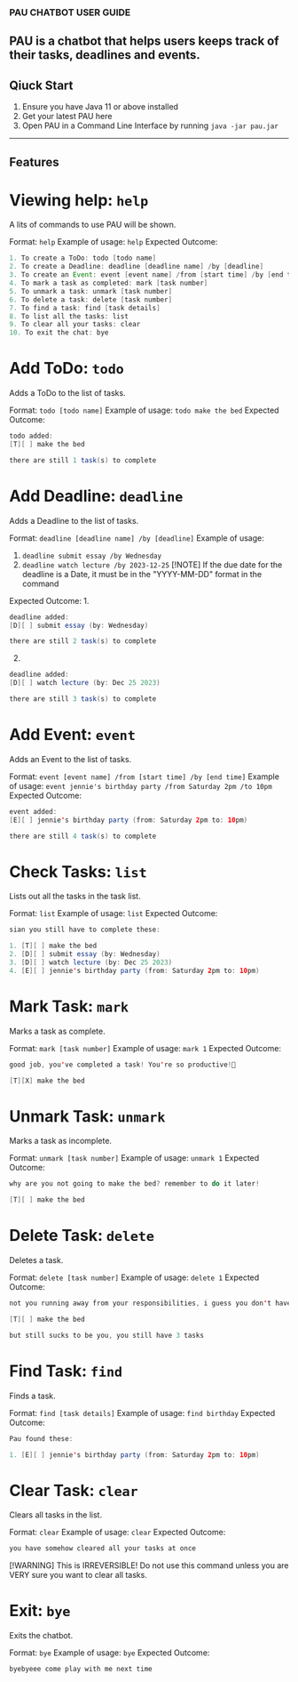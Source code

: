 ### PAU CHATBOT USER GUIDE

PAU is a chatbot that helps users keeps track of their tasks, deadlines and events. 
---
## Qiuck Start

1. Ensure you have Java 11 or above installed
2. Get your latest PAU here
3. Open PAU in a Command Line Interface by running `java -jar pau.jar`

---
## Features

# Viewing help: `help`
A lits of commands to use PAU will be shown.

Format: `help`
Example of usage: `help`
Expected Outcome:
```java
1. To create a ToDo: todo [todo name]
2. To create a Deadline: deadline [deadline name] /by [deadline]
3. To create an Event: event [event name] /from [start time] /by [end time]
4. To mark a task as completed: mark [task number]
5. To unmark a task: unmark [task number]
6. To delete a task: delete [task number]
7. To find a task: find [task details]
8. To list all the tasks: list
9. To clear all your tasks: clear
10. To exit the chat: bye
```

# Add ToDo: `todo`
Adds a ToDo to the list of tasks.

Format: `todo [todo name]`
Example of usage: `todo make the bed`
Expected Outcome:
```java
todo added: 
[T][ ] make the bed

there are still 1 task(s) to complete
```

# Add Deadline: `deadline`
Adds a Deadline to the list of tasks.

Format: `deadline [deadline name] /by [deadline]`
Example of usage: 
1. `deadline submit essay /by Wednesday`
2. `deadline watch lecture /by 2023-12-25`
[!NOTE]
If the due date for the deadline is a Date, it must be in the "YYYY-MM-DD" format in the command

Expected Outcome:
1.
```java
deadline added: 
[D][ ] submit essay (by: Wednesday)

there are still 2 task(s) to complete
```
2.
```java
deadline added: 
[D][ ] watch lecture (by: Dec 25 2023)

there are still 3 task(s) to complete
```


# Add Event: `event`
Adds an Event to the list of tasks.

Format: `event [event name] /from [start time] /by [end time]`
Example of usage: `event jennie's birthday party /from Saturday 2pm /to 10pm`
Expected Outcome:
```java
event added: 
[E][ ] jennie's birthday party (from: Saturday 2pm to: 10pm)

there are still 4 task(s) to complete
```

# Check Tasks: `list`
Lists out all the tasks in the task list.

Format: `list`
Example of usage: `list`
Expected Outcome:
```java
sian you still have to complete these:

1. [T][ ] make the bed
2. [D][ ] submit essay (by: Wednesday)
3. [D][ ] watch lecture (by: Dec 25 2023)
4. [E][ ] jennie's birthday party (from: Saturday 2pm to: 10pm)
```

# Mark Task: `mark`
Marks a task as complete.

Format: `mark [task number]`
Example of usage: `mark 1`
Expected Outcome:
```java
good job, you've completed a task! You're so productive!🤩

[T][X] make the bed
```

# Unmark Task: `unmark`
Marks a task as incomplete.

Format: `unmark [task number]`
Example of usage: `unmark 1`
Expected Outcome:
```java
why are you not going to make the bed? remember to do it later!

[T][ ] make the bed
```

# Delete Task: `delete`
Deletes a task.

Format: `delete [task number]`
Example of usage: `delete 1`
Expected Outcome:
```java
not you running away from your responsibilities, i guess you don't have to do this now:

[T][ ] make the bed

but still sucks to be you, you still have 3 tasks
```
# Find Task: `find`
Finds a task.

Format: `find [task details]`
Example of usage: `find birthday`
Expected Outcome:
```java
Pau found these: 

1. [E][ ] jennie's birthday party (from: Saturday 2pm to: 10pm)
```

# Clear Task: `clear`
Clears all tasks in the list.

Format: `clear`
Example of usage: `clear`
Expected Outcome:
```java
you have somehow cleared all your tasks at once
```

[!WARNING]
This is IRREVERSIBLE! Do not use this command unless you are VERY sure you want to clear all tasks.

# Exit: `bye`
Exits the chatbot.

Format: `bye`
Example of usage: `bye`
Expected Outcome:
```java
byebyeee come play with me next time
```
